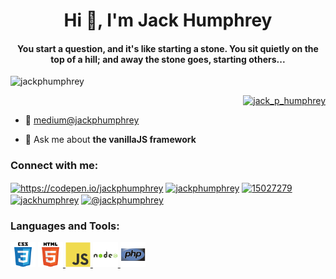 <h1 align="center">Hi 👋, I'm Jack Humphrey</h1>
<h4 align="center">You start a question, and it's like starting a stone. You sit quietly on the top of a hill; and away the stone goes, starting others...</h4>

<p align="left"> <img src="https://komarev.com/ghpvc/?username=jackphumphrey&label=Profile%20views&color=0e75b6&style=flat" alt="jackphumphrey" /> </p><p align="right"> <a href="https://twitter.com/jack_p_humphrey" target="blank"><img src="https://img.shields.io/twitter/follow/jack_p_humphrey?logo=twitter&style=for-the-badge" alt="jack_p_humphrey" /></a> </p>

- 📝  [medium@jackphumphrey](https://medium.com/@jackphumphrey)

- 💬 Ask me about **the vanillaJS framework**

<h3 align="left">Connect with me:</h3>
<p align="left">
<a href="https://codepen.io/https://codepen.io/jackphumphrey" target="blank"><img align="center" src="https://cdn.jsdelivr.net/npm/simple-icons@3.0.1/icons/codepen.svg" alt="https://codepen.io/jackphumphrey" height="30" width="40" /></a> <a href="https://dev.to/jackphumphrey" target="blank"><img align="center" src="https://cdn.jsdelivr.net/npm/simple-icons@3.0.1/icons/dev-dot-to.svg" alt="jackphumphrey" height="30" width="40" /></a> <a href="https://stackoverflow.com/users/15027279" target="blank"><img align="center" src="https://cdn.jsdelivr.net/npm/simple-icons@3.0.1/icons/stackoverflow.svg" alt="15027279" height="30" width="40" /></a> <a href="https://dribbble.com/jackhumphrey" target="blank"><img align="center" src="https://cdn.jsdelivr.net/npm/simple-icons@3.0.1/icons/dribbble.svg" alt="jackhumphrey" height="30" width="40" /></a> <a href="https://medium.com/@jackphumphrey" target="blank"><img align="center" src="https://cdn.jsdelivr.net/npm/simple-icons@3.0.1/icons/medium.svg" alt="@jackphumphrey" height="30" width="40" /></a>
</p>

<h3 align="left">Languages and Tools:</h3>
<img src="https://raw.githubusercontent.com/devicons/devicon/master/icons/css3/css3-original-wordmark.svg" alt="css3" width="40" height="40"/></a> <a href="https://www.electronjs.org" target="_blank"> <img src="https://raw.githubusercontent.com/devicons/devicon/master/icons/html5/html5-original-wordmark.svg" alt="html5" width="40" height="40"/> </a> <a href="https://ionicframework.com" target="_blank"> <img src="https://raw.githubusercontent.com/devicons/devicon/master/icons/javascript/javascript-original.svg" alt="javascript" width="40" height="40"/> </a> <a href="https://www.linux.org/" target="_blank"> <img src="https://raw.githubusercontent.com/devicons/devicon/master/icons/nodejs/nodejs-original-wordmark.svg" alt="nodejs" width="40" height="40"/> </a> <a href="https://www.php.net" target="_blank"> <img src="https://raw.githubusercontent.com/devicons/devicon/master/icons/php/php-original.svg" alt="php" width="40" height="40"/> </a> <a href="https://postman.com" target="_blank"> 
